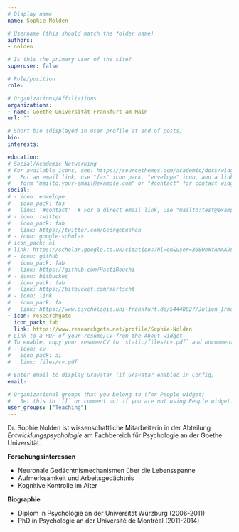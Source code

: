 ```yaml
---
# Display name
name: Sophie Nolden

# Username (this should match the folder name)
authors:
- nolden

# Is this the primary user of the site?
superuser: false

# Role/position
role:

# Organizations/Affiliations
organizations:
- name: Goethe Universität Frankfurt am Main
url: ""

# Short bio (displayed in user profile at end of posts)
bio:
interests:

education:
# Social/Academic Networking
# For available icons, see: https://sourcethemes.com/academic/docs/widgets/#icons
#   For an email link, use "fas" icon pack, "envelope" icon, and a link in the
#   form "mailto:your-email@example.com" or "#contact" for contact widget.
social:
# - icon: envelope
#   icon_pack: fas
#   link: '#contact'  # For a direct email link, use "mailto:test@example.org".
# - icon: twitter
#   icon_pack: fab
#   link: https://twitter.com/GeorgeCushen
# - icon: google-scholar
# icon_pack: ai
# link: https://scholar.google.co.uk/citations?hl=en&user=368OoWYAAAAJ&view_op=list_works&gmla=AJsN-F64RpJyPmUHhBuIu1cmq1RztcFPdH51ANkMIZYELz9JCdSuPhkuxc3ZPORyrR_meOqPctx4zKIwpMnILGJdPZw-ltYbOcZx359E8MpUYBbpqyFdvVBNu8mJ9KLgPLF0G191Q1g_TckSaUAR1xUimwo7O5m05w
# - icon: github
#   icon_pack: fab
#   link: https://github.com/HastiRouchi
# - icon: bitbucket
#   icon_pack: fab
#   link: https://bitbucket.com/martscht
# - icon: link
#   icon_pack: fa
#   link: https://www.psychologie.uni-frankfurt.de/54448027/Julien_Irmer
- icon: researchgate
  icon_pack: fab
  link: https://www.researchgate.net/profile/Sophie-Nolden
# Link to a PDF of your resume/CV from the About widget.
# To enable, copy your resume/CV to `static/files/cv.pdf` and uncomment the lines below.
# - icon: cv
#   icon_pack: ai
#   link: files/cv.pdf

# Enter email to display Gravatar (if Gravatar enabled in Config)
email:

# Organizational groups that you belong to (for People widget)
#   Set this to `[]` or comment out if you are not using People widget.
user_groups: ["Teaching"]
---
```


Dr. Sophie Nolden ist wissenschaftliche Mitarbeiterin in der Abteilung _Entwicklungspsychologie_ am Fachbereich für Psychologie an der Goethe Universität.

**Forschungsinteressen**

- Neuronale Gedächtnismechanismen über die Lebensspanne
- Aufmerksamkeit und Arbeitsgedächtnis
- Kognitive Kontrolle im Alter

**Biographie**

- Diplom in Psychologie an der Universität Würzburg (2006-2011)
- PhD in Psychologie an der Université de Montréal (2011-2014)
